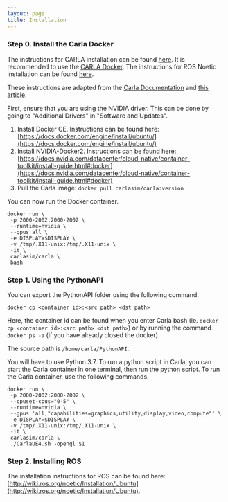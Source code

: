 ```yaml
---
layout: page
title: Installation
---
```


### Step 0. Install the Carla Docker

The instructions for CARLA installation can be found [here](https://carla.readthedocs.io/en/latest/build_linux/). It is recommended to use the [CARLA Docker](https://hub.docker.com/r/carlasim/carla). The instructions for ROS Noetic installation can be found [here](http://wiki.ros.org/noetic/Installation/Ubuntu).

These instructions are adapted from the [Carla Documentation](https://carla.readthedocs.io/en/latest/build_docker/) and [this article](https://antc2lt.medium.com/carla-on-ubuntu-20-04-with-docker-5c2ccdfe2f71).


First, ensure that you are using the NVIDIA driver. This can be done by going to "Additional Drivers" in "Software and Updates".

1. Install Docker CE. Instructions can be found here: [https://docs.docker.com/engine/install/ubuntu/](https://docs.docker.com/engine/install/ubuntu/)
2. Install NVIDIA-Docker2. Instructions can be found here:[https://docs.nvidia.com/datacenter/cloud-native/container-toolkit/install-guide.html#docker](https://docs.nvidia.com/datacenter/cloud-native/container-toolkit/install-guide.html#docker)
3. Pull the Carla image: `docker pull carlasim/carla:version`

You can now run the Docker container.
```
docker run \
 -p 2000-2002:2000-2002 \
 --runtime=nvidia \
 --gpus all \
 -e DISPLAY=$DISPLAY \
 -v /tmp/.X11-unix:/tmp/.X11-unix \
 -it \
 carlasim/carla \
 bash
```

### Step 1. Using the PythonAPI

You can export the PythonAPI folder using the following command.
```
docker cp <container id>:<src path> <dst path>
```

Here, the container id can be found when you enter Carla bash (ie. `docker cp <container id>:<src path> <dst path>`) or by running the command `docker ps -a` (if you have already closed the docker).

The source path is `/home/carla/PythonAPI`.

You will have to use Python 3.7. To run a python script in Carla, you can start the Carla container in one terminal, then run the python script. To run the Carla container, use the following commands.
```
docker run \
 -p 2000-2002:2000-2002 \
 --cpuset-cpus="0-5" \
 --runtime=nvidia \
 --gpus 'all,"capabilities=graphics,utility,display,video,compute"' \
 -e DISPLAY=$DISPLAY \
 -v /tmp/.X11-unix:/tmp/.X11-unix \
 -it \
 carlasim/carla \
 ./CarlaUE4.sh -opengl $1
```

### Step 2. Installing ROS

The installation instructions for ROS can be found here: [http://wiki.ros.org/noetic/Installation/Ubuntu](http://wiki.ros.org/noetic/Installation/Ubuntu).

